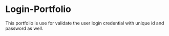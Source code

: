 # Login-Portfolio
This portfolio is use for validate the user login credential with unique id and password as well.
